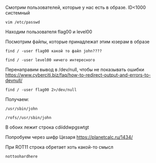 Смотрим пользователей, которые у нас есть в образе. ID<1000 системный

    vim /etc/passwd
    
Находим пользователя flag00 и level00

Посмотрим файлы, которые принадлежат этим юзерам в образе

    find / -user flag00 какой то файл john????
    
    find / -user level00 ничего интересного
    
Перенаправим вывод в /dev/null, чтобы не показывать ошибки https://www.cyberciti.biz/faq/how-to-redirect-output-and-errors-to-devnull/

    find / -user flag00 2>/dev/null
    
Получаем:

    /usr/sbin/john
    
    /rofs//usr/sbin/john
    
В обоих лежит строка cdiiddwpgswtgt

Попробуем через шифр Цезаря https://planetcalc.ru/1434/

При ROT11 строка обретает хоть какой-то смысл

    nottoohardhere
